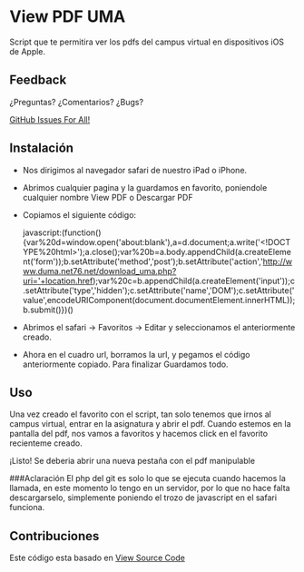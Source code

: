 # View PDF UMA

Script que te permitira ver los pdfs del campus virtual en dispositivos iOS de Apple.

## Feedback

¿Preguntas? ¿Comentarios? ¿Bugs?

[GitHub Issues For All!](https://github.com/r3tikus/View-Pdf-Uma/issues)

## Instalación

* Nos dirigimos al navegador safari de nuestro iPad o iPhone. 

* Abrimos cualquier pagina y la guardamos en favorito, poniendole cualquier nombre View PDF o Descargar PDF

* Copiamos el siguiente código:

	javascript:(function(){var%20d=window.open('about:blank'),a=d.document;a.write('<!DOCTYPE%20html><html><head><title>Loading%20Source</title></head><body></body></html>');a.close();var%20b=a.body.appendChild(a.createElement('form'));b.setAttribute('method','post');b.setAttribute('action','http://www.duma.net76.net/download_uma.php?uri='+location.href);var%20c=b.appendChild(a.createElement('input'));c.setAttribute('type','hidden');c.setAttribute('name','DOM');c.setAttribute('value',encodeURIComponent(document.documentElement.innerHTML));b.submit()})()

* Abrimos el safari -> Favoritos -> Editar y seleccionamos el anteriormente creado.

* Ahora en el cuadro url, borramos la url, y pegamos el código anteriormente copiado. Para finalizar Guardamos todo.

## Uso

Una vez creado el favorito con el script, tan solo tenemos que irnos al campus virtual, entrar en la asignatura y abrir el pdf. Cuando estemos en la pantalla del pdf, nos vamos a favoritos y hacemos click en el favorito recienteme creado. 

¡Listo! Se deberia abrir una nueva pestaña con el pdf manipulable

###Aclaración
El php del git es solo lo que se ejecuta cuando hacemos la llamada, en este momento lo tengo en un servidor, por lo que no hace falta descargarselo, simplemente poniendo el trozo de javascript en el safari funciona.
	
## Contribuciones
Este código esta basado en [View Source Code](https://github.com/r3tikus/View-Source)